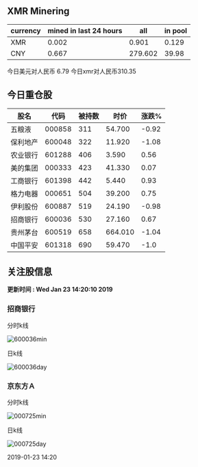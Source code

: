 ## XMR Minering

|currency|mined in last 24 hours|all|in pool|
|---|---|---|---|
|XMR|0.002|0.901|0.129|
|CNY|0.667|279.602|39.98|

今日美元对人民币 6.79	今日xmr对人民币310.35


## 今日重仓股 

|股名|代码|被持数|时价|涨跌%|
|---|---|---|---|---|
|五粮液|000858|311|54.700|-0.92|
|保利地产|600048|322|11.920|-1.08|
|农业银行|601288|406|3.590|0.56|
|美的集团|000333|423|41.330|0.07|
|工商银行|601398|442|5.440|0.93|
|格力电器|000651|504|39.200|0.75|
|伊利股份|600887|519|24.190|-0.98|
|招商银行|600036|530|27.160|0.67|
|贵州茅台|600519|658|664.010|-1.04|
|中国平安|601318|690|59.470|-1.0|

## 关注股信息
**更新时间 : Wed Jan 23 14:20:10 2019**
### 招商银行 
分时k线

![600036min](http://image.sinajs.cn/newchart/min/n/sh600036.gif)

日k线

![600036day](http://image.sinajs.cn/newchart/daily/n/sh600036.gif)

### 京东方Ａ 
分时k线

![000725min](http://image.sinajs.cn/newchart/min/n/sz000725.gif)

日k线

![000725day](http://image.sinajs.cn/newchart/daily/n/sz000725.gif)

2019-01-23 14:20